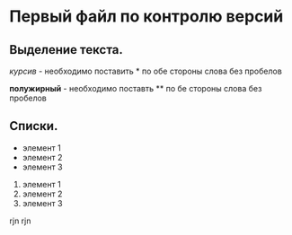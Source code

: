 
# Первый файл по контролю версий
## Выделение текста.
*курсив* - необходимо поставить * по обе стороны слова без пробелов

**полужирный** - необходимо поставть ** по бе стороны слова без пробелов
## Списки.
* элемент 1
* элемент 2
* элемент 3

1. элемент 1
2. элемент 2
3. элемент 3

rjn rjn 
